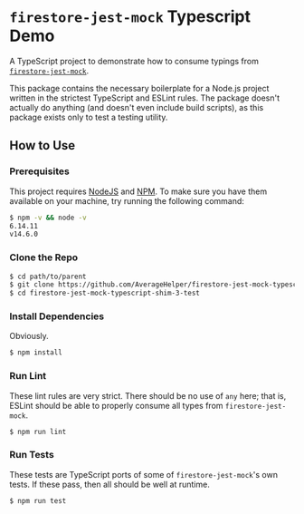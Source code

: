 # `firestore-jest-mock` Typescript Demo

A TypeScript project to demonstrate how to consume typings from [`firestore-jest-mock`](https://github.com/Upstatement/firestore-jest-mock).

This package contains the necessary boilerplate for a Node.js project written in the strictest TypeScript and ESLint rules. The package doesn't actually do anything (and doesn't even include build scripts), as this package exists only to test a testing utility.

## How to Use

### Prerequisites

This project requires [NodeJS](https://nodejs.org/) and [NPM](https://npmjs.org/).
To make sure you have them available on your machine,
try running the following command:

```sh
$ npm -v && node -v
6.14.11
v14.6.0
```

### Clone the Repo

```sh
$ cd path/to/parent
$ git clone https://github.com/AverageHelper/firestore-jest-mock-typescript-shim-3-test.git
$ cd firestore-jest-mock-typescript-shim-3-test
```

### Install Dependencies

Obviously.

```sh
$ npm install
```

### Run Lint

These lint rules are very strict. There should be no use of `any` here; that is, ESLint should be able to properly consume all types from `firestore-jest-mock`.

```sh
$ npm run lint
```

### Run Tests

These tests are TypeScript ports of some of `firestore-jest-mock`'s own tests. If these pass, then all should be well at runtime.

```sh
$ npm run test
```
